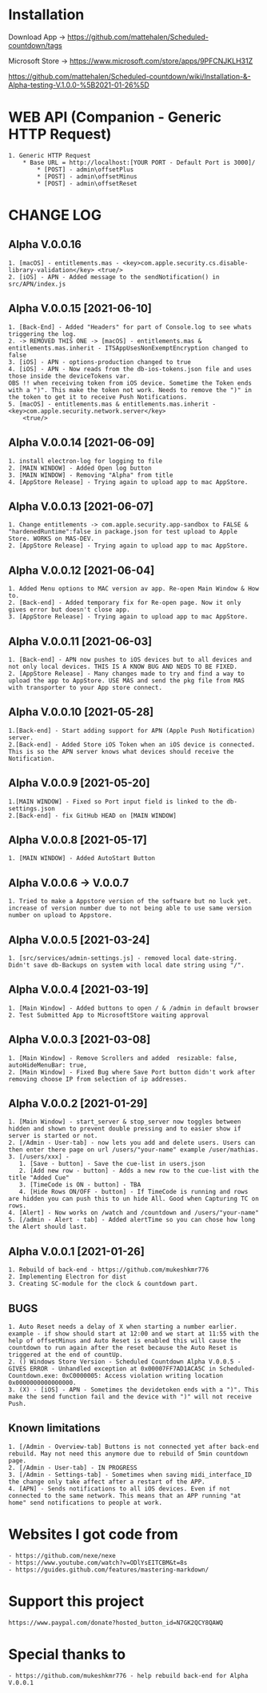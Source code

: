 # Installation
Download App -> https://github.com/mattehalen/Scheduled-countdown/tags

Microsoft Store -> https://www.microsoft.com/store/apps/9PFCNJKLH31Z

https://github.com/mattehalen/Scheduled-countdown/wiki/Installation-&-Alpha-testing-V.1.0.0-%5B2021-01-26%5D

# WEB API (Companion - Generic HTTP Request)
    1. Generic HTTP Request
        * Base URL = http://localhost:[YOUR PORT - Default Port is 3000]/
            * [POST] - admin\offsetPlus
            * [POST] - admin\offsetMinus
            * [POST] - admin\offsetReset

# CHANGE LOG
## Alpha V.0.0.16
    1. [macOS] - entitlements.mas - <key>com.apple.security.cs.disable-library-validation</key> <true/>
    2. [iOS] - APN - Added message to the sendNotification() in src/APN/index.js
## Alpha V.0.0.15 [2021-06-10]
    1. [Back-End] - Added "Headers" for part of Console.log to see whats triggering the log.
    2. -> REMOVED THIS ONE -> [macOS] - entitlements.mas & entitlements.mas.inherit - ITSAppUsesNonExemptEncryption changed to false
    3. [iOS] - APN - options-production changed to true
    4. [iOS] - APN - Now reads from the db-ios-tokens.json file and uses those inside the deviceTokens var.
    OBS !! when receiving token from iOS device. Sometime the Token ends with a ")". This make the token not work. Needs to remove the ")" in the token to get it to receive Push Notifications.
    5. [macOS] - entitlements.mas & entitlements.mas.inherit - <key>com.apple.security.network.server</key>
        <true/>
## Alpha V.0.0.14 [2021-06-09]
    1. install electron-log for logging to file
    2. [MAIN WINDOW] - Added Open log button
    3. [MAIN WINDOW] - Removing "Alpha" from title
    4. [AppStore Release] - Trying again to upload app to mac AppStore.
## Alpha V.0.0.13 [2021-06-07]
    1. Change entitlements -> com.apple.security.app-sandbox to FALSE &  "hardenedRuntime":false in package.json for test upload to Apple Store. WORKS on MAS-DEV.
    2. [AppStore Release] - Trying again to upload app to mac AppStore.
## Alpha V.0.0.12 [2021-06-04]
    1. Added Menu options to MAC version av app. Re-open Main Window & How to.
    2. [Back-end] - Added temporary fix for Re-open page. Now it only gives error but doesn't close app.
    3. [AppStore Release] - Trying again to upload app to mac AppStore.
## Alpha V.0.0.11 [2021-06-03]
    1. [Back-end] - APN now pushes to iOS devices but to all devices and not only local devices. THIS IS A KNOW BUG AND NEDS TO BE FIXED. 
    2. [AppStore Release] - Many changes made to try and find a way to upload the app to AppStore. USE MAS and send the pkg file from MAS with transporter to your App store connect.

## Alpha V.0.0.10 [2021-05-28]
    1.[Back-end] - Start adding support for APN (Apple Push Notification) server. 
    2.[Back-end] - Added Store iOS Token when an iOS device is connected. This is so the APN server knows what devices should receive the Notification.
## Alpha V.0.0.9 [2021-05-20]
    1.[MAIN WINDOW] - Fixed so Port input field is linked to the db-settings.json
    2.[Back-end] - fix GitHub HEAD on [MAIN WINDOW]
## Alpha V.0.0.8 [2021-05-17]
    1. [MAIN WINDOW] - Added AutoStart Button
## Alpha V.0.0.6 -> V.0.0.7
    1. Tried to make a Appstore version of the software but no luck yet. increase of version number due to not being able to use same version number on upload to Appstore.
## Alpha V.0.0.5 [2021-03-24]
    1. [src/services/admin-settings.js] - removed local date-string. Didn't save db-Backups on system with local date string using "/".
## Alpha V.0.0.4 [2021-03-19]
    1. [Main Window] - Added buttons to open / & /admin in default browser
    2. Test Submitted App to MicrosoftStore waiting approval
## Alpha V.0.0.3 [2021-03-08]
    1. [Main Window] - Remove Scrollers and added  resizable: false, autoHideMenuBar: true,
    2. [Main Window] - Fixed Bug where Save Port button didn't work after removing choose IP from selection of ip addresses.
## Alpha V.0.0.2 [2021-01-29]
    1. [Main Window] - start_server & stop_server now toggles between hidden and shown to prevent double pressing and to easier show if server is started or not.
    2. [/Admin - User-tab] - now lets you add and delete users. Users can then enter there page on url /users/"your-name" example /user/mathias.
    3. [/users/xxx] - 
       1. [Save - button] - Save the cue-list in users.json
       2. [Add new row - button] - Adds a new row to the cue-list with the title "Added Cue"
       3. [TimeCode is ON - button] - TBA
       4. [Hide Rows ON/OFF - button] - If TimeCode is running and rows are hidden you can push this to un hide All. Good when Capturing TC on rows.
    4. [Alert] - Now works on /watch and /countdown and /users/"your-name"
    5. [/admin - Alert - tab] - Added alertTime so you can chose how long the Alert should last.
## Alpha V.0.0.1 [2021-01-26]
    1. Rebuild of back-end - https://github.com/mukeshkmr776
    2. Implementing Electron for dist
    3. Creating SC-module for the clock & countdown part.

## BUGS
    1. Auto Reset needs a delay of X when starting a number earlier.
    example - if show should start at 12:00 and we start at 11:55 with the help of offsetMinus and Auto Reset is enabled this will cause the countdown to run again after the reset because the Auto Reset is triggered at the end of countUp. 
    2. () Windows Store Version - Scheduled Countdown Alpha V.0.0.5 - GIVES ERROR - Unhandled exception at 0x00007FF7AD1ACA5C in Scheduled-Countdown.exe: 0xC0000005: Access violation writing location 0x0000000000000000.
    3. (X) - [iOS] - APN - Sometimes the devidetoken ends with a ")". This make the send function fail and the device with ")" will not receive Push.

## Known limitations
    1. [/Admin - Overview-tab] Buttons is not connected yet after back-end rebuild. May not need this anymore due to rebuild of 5min countdown page.
    2. [/Admin - User-tab] - IN PROGRESS
    3. [/Admin - Settings-tab] - Sometimes when saving midi_interface_ID the change only take affect after a restart of the APP.
    4. [APN] - Sends notifications to all iOS devices. Even if not connected to the same network. This means that an APP running "at home" send notifications to people at work.
    
# Websites I got code from
    - https://github.com/nexe/nexe
    - https://www.youtube.com/watch?v=ODlYsEITCBM&t=8s
    - https://guides.github.com/features/mastering-markdown/


# Support this project
    https://www.paypal.com/donate?hosted_button_id=N7GK2QCY8QAWQ        

# Special thanks to
    - https://github.com/mukeshkmr776 - help rebuild back-end for Alpha V.0.0.1
